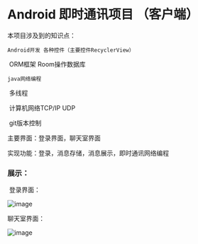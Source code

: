 # Android 即时通讯项目 （客户端）

本项目涉及到的知识点：

 	Android开发 各种控件（主要控件RecyclerView）

​	ORM框架 Room操作数据库

 	java网络编程

​	多线程

​	计算机网络TCP/IP  UDP

​	git版本控制



主要界面：登录界面，聊天室界面

实现功能：登录，消息存储，消息展示，即时通讯网络编程

### 展示：

​	登录界面：

![image](https://user-images.githubusercontent.com/74490865/176438585-1ada174f-ed7a-4850-adce-1f01b6e6d0c2.png)


  聊天室界面：

![image](https://user-images.githubusercontent.com/74490865/176438650-428f753b-6a5d-4aaa-ad9b-cb597278504d.png)

















